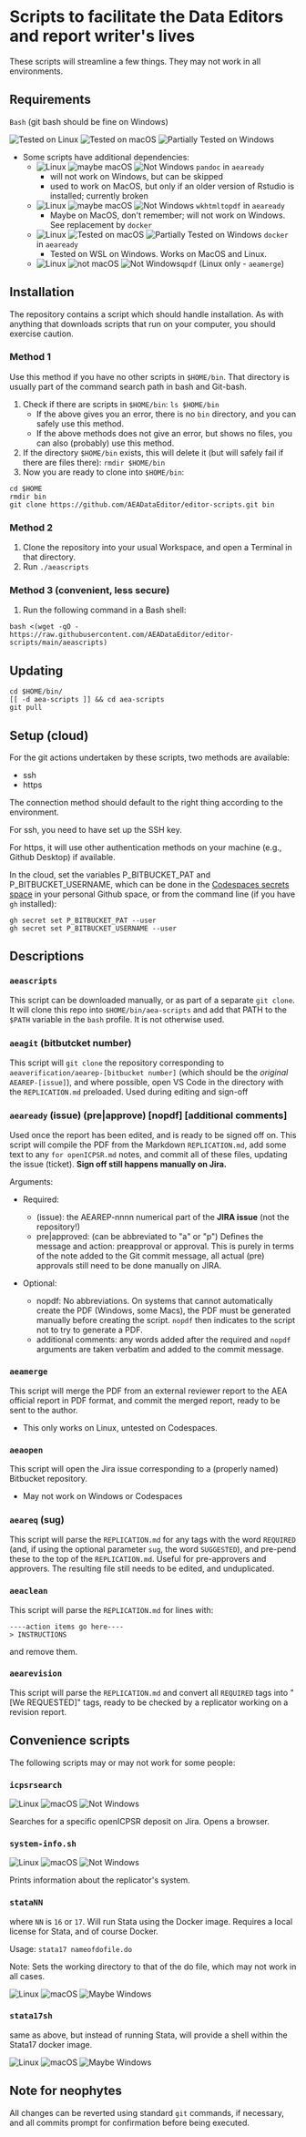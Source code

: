 # Scripts to facilitate the Data Editors and report writer's lives

These scripts will streamline a few things. They may not work in all environments.

## Requirements

`Bash` (git bash should be fine on Windows)

![Tested on Linux](https://img.shields.io/badge/Tested-on%20Linux-success) ![Tested on macOS](https://img.shields.io/badge/Tested-on%20macOS-success) ![Partially Tested on Windows](https://img.shields.io/badge/Partially%20Tested-on%20Windows-yellow)

- Some scripts have additional dependencies:
  - ![Linux](https://img.shields.io/badge/-Linux-success) ![maybe macOS](https://img.shields.io/badge/-macOS-orange) ![Not Windows](https://img.shields.io/badge/-Windows-red) `pandoc` in `aeaready`
    - will not work on Windows, but can be skipped
    - used to work on MacOS, but only if an older version of Rstudio is installed; currently broken
  - ![Linux](https://img.shields.io/badge/-Linux-success) ![maybe macOS](https://img.shields.io/badge/-macOS-orange) ![Not Windows](https://img.shields.io/badge/-Windows-red) `wkhtmltopdf`  in `aeaready`
    - Maybe on MacOS, don't remember; will not work on Windows. See replacement by `docker`
  - ![Linux](https://img.shields.io/badge/-Linux-success) ![Tested on macOS](https://img.shields.io/badge/Tested-on%20macOS-success) ![Partially Tested on Windows](https://img.shields.io/badge/Partially%20Tested-on%20Windows-yellow) `docker`  in `aeaready`
    - Tested on WSL on Windows. Works on MacOS and Linux.
  - ![Linux](https://img.shields.io/badge/-Linux-success) ![not macOS](https://img.shields.io/badge/-macOS-red) ![Not Windows](https://img.shields.io/badge/-Windows-red)`qpdf` (Linux only - `aeamerge`)

## Installation

The repository contains a script which should handle installation. As with anything that downloads scripts that run on your computer, you should exercise caution.

### Method 1

Use this method if you have no other scripts in `$HOME/bin`. That directory is usually part of the command search path in bash and Git-bash. 

1. Check if there are scripts in `$HOME/bin`: `ls $HOME/bin`
   - If the above gives you an error, there is no `bin` directory, and you can safely use this method.
   - If the above methods does not give an error, but shows no files, you can also (probably) use this method.
2. If the directory `$HOME/bin` exists, this will delete it (but will safely fail if there are files there): `rmdir $HOME/bin`
3. Now you are ready to clone into `$HOME/bin`:

```{bash}
cd $HOME
rmdir bin
git clone https://github.com/AEADataEditor/editor-scripts.git bin
```



### Method 2

1. Clone the repository into your usual Workspace, and open a Terminal in that directory.
2. Run `./aeascripts`

### Method 3 (convenient, less secure)

1. Run the following command in a Bash shell:

```
bash <(wget -qO - https://raw.githubusercontent.com/AEADataEditor/editor-scripts/main/aeascripts)
```

## Updating

```
cd $HOME/bin/
[[ -d aea-scripts ]] && cd aea-scripts
git pull
```

## Setup (cloud)

For the git actions undertaken by these scripts, two methods are available:

- ssh
- https

The connection method should default to the right thing according to the environment. 

For ssh, you need to have set up the SSH key.

For https, it will use other authentication methods on your  machine (e.g., Github Desktop) if available. 

In the cloud, set the variables P_BITBUCKET_PAT and P_BITBUCKET_USERNAME, which can be done in the [Codespaces secrets space](https://github.com/settings/codespaces) in your personal Github space, or from the command line (if you have `gh` installed):

```
gh secret set P_BITBUCKET_PAT --user
gh secret set P_BITBUCKET_USERNAME --user 
```


## Descriptions

### `aeascripts`

This script can be downloaded manually, or as part of a separate `git clone`. It will clone this repo into `$HOME/bin/aea-scripts` and add that PATH to the `$PATH` variable in the `bash` profile. It is not otherwise used.

### `aeagit` (bitbutcket number)

This script will `git clone` the repository corresponding to `aeaverification/aearep-[bitbucket number]` (which should be the *original* `AEAREP-[issue]`), and where possible, open VS Code in the directory with the `REPLICATION.md` preloaded. Used during editing and sign-off

### `aeaready` (issue) (pre|approve) [nopdf] [additional comments]

Used once the report has been edited, and is ready to be signed off on. This script will compile the PDF from the Markdown `REPLICATION.md`, add some text to any `for openICPSR.md` notes, and commit all of these files, updating the issue (ticket). **Sign off still happens manually on Jira.**

Arguments:

- Required:
  - (issue): the AEAREP-nnnn numerical part of the **JIRA issue** (not the repository!)
  - pre|approved: (can be abbreviated to "a" or "p") Defines the message and action: preapproval or approval. This is purely in terms of the note added to the Git commit message, all actual (pre) approvals still need to be done manually on JIRA.

- Optional:
  - nopdf: No abbreviations. On systems that cannot automatically create the PDF (Windows, some Macs), the PDF must be generated manually before creating the script. `nopdf` then indicates to the script not to try to generate a PDF.
  - additional comments: any words added after the required and `nopdf` arguments are taken verbatim and added to the commit message.

### `aeamerge` 

This script will merge the PDF from an external reviewer report to the AEA official report in PDF format, and commit the merged report, ready to be sent to the author.

- This only works on Linux, untested on Codespaces.

### `aeaopen`

This script will open the Jira issue corresponding to a (properly named) Bitbucket repository.

- May not work on Windows or Codespaces

### `aeareq` (sug)

This script will parse the `REPLICATION.md` for any tags with the word `REQUIRED` (and, if using the optional parameter `sug`, the word `SUGGESTED`), and pre-pend these to the top of the `REPLICATION.md`. Useful for pre-approvers and approvers. The resulting file still needs to be edited, and unduplicated. 

### `aeaclean`

This script will parse the `REPLICATION.md` for lines with:

```
----action items go here----
> INSTRUCTIONS
```

and remove them.

### `aearevision`

This script will parse the `REPLICATION.md` and convert all `REQUIRED` tags into "[We REQUESTED]" tags, ready to be checked by a replicator working on a revision report.

## Convenience scripts

The following scripts may or may not work for some people:

### `icpsrsearch`

![Linux](https://img.shields.io/badge/-Linux-success) ![macOS](https://img.shields.io/badge/-macOS-success) ![Not Windows](https://img.shields.io/badge/-Windows-red)

Searches for a specific openICPSR deposit on Jira. Opens a browser.

### `system-info.sh`

![Linux](https://img.shields.io/badge/-Linux-success) ![macOS](https://img.shields.io/badge/-macOS-success) ![Not Windows](https://img.shields.io/badge/-Windows-red)

Prints information about the replicator's system.

### `stataNN` 

where `NN` is `16` or `17`. Will run Stata using the Docker image. Requires a local license for Stata, and of course Docker.

Usage: `stata17 nameofdofile.do`

Note: Sets the working directory to that of the do file, which may not work in all cases.


![Linux](https://img.shields.io/badge/-Linux-success) ![macOS](https://img.shields.io/badge/-macOS-success) ![Maybe Windows](https://img.shields.io/badge/-Windows-orange)

### `stata17sh`

same as above, but instead of running Stata, will provide a shell within the Stata17 docker image.



![Linux](https://img.shields.io/badge/-Linux-success) ![macOS](https://img.shields.io/badge/-macOS-success) ![Maybe Windows](https://img.shields.io/badge/-Windows-orange)

## Note for neophytes

All changes can be reverted using standard `git` commands, if necessary, and all commits prompt for confirmation before being executed. 

